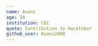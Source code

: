 ```yaml
---
name: Avani
age: 20
institution: CEC
quote: Contribution to Hacktober
github_user: Avani2000
---
```

